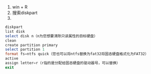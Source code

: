 1. win + R
2. 搜索diskpart
3. 
```Powershell
diskpart
list disk
select disk n（n为您想要清除只读属性的目标硬盘）
clean
create partition primary
select partition 1
format fs=ntfs quick（您也可以将ntfs替换为fat32将固态硬盘格式化为FAT32）
active
assign letter=r（r指的是分配给固态硬盘的驱动器号，可以替换）
exit
```